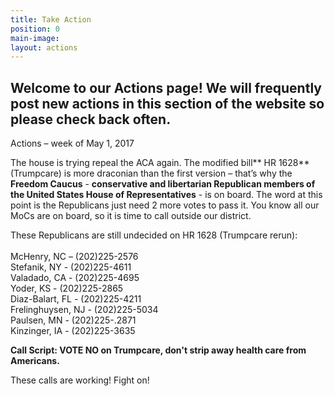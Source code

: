 ```yaml
---
title: Take Action
position: 0
main-image: 
layout: actions
---
```


## **Welcome to our Actions page!  We will frequently post new actions in this section of the website so please check back often.**

Actions – week of May 1, 2017

The house is trying repeal the ACA again. The modified bill** HR 1628** (Trumpcare) is more draconian than the first version – that’s why the **Freedom Caucus** - **conservative and libertarian Republican members of the United States House of Representatives** - is on board. The word at this point is the Republicans just need 2 more votes to pass it. You know all our MoCs are on board, so it is time to call outside our district.

These Republicans are still undecided on HR 1628 (Trumpcare rerun):\
\
McHenry, NC – (202)225-2576\
Stefanik, NY - (202)225-4611\
Valadado, CA - (202)225-4695\
Yoder, KS - (202)225-2865\
Diaz-Balart, FL - (202)225-4211\
Frelinghuysen, NJ - (202)225-5034\
Paulsen, MN - (202)225-.2871\
Kinzinger, IA - (202)225-3635

**Call Script: VOTE NO on Trumpcare, don't strip away health care from Americans.**

These calls are working!  Fight on!